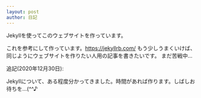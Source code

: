 ```yaml
---
layout: post
author: 日記
---
```

Jekyllを使ってこのウェブサイトを作っています。

これを参考にして作っています。https://jekyllrb.com/
もう少しうまくいけば、同じようにウェブサイトを作りたい人用の記事を書きたいです。
まだ苦戦中…

追記(2020年12月30日):

Jekyllについて、ある程度分かってきました。時間があれば作ります。しばしお待ちを...(^^♪
